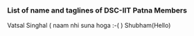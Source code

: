 ### List of name and taglines of DSC-IIT Patna Members 

Vatsal Singhal ( naam nhi suna hoga :-( )
Shubham(Hello)


